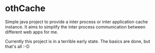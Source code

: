 # othCache
Simple java project to provide a inter process or inter application cache instance. It aims to simplify the inter process communication between different web apps for me.

Currently this project is in a terrible early state. The basics are done, but that's all :-D 
